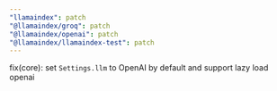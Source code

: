 ```yaml
---
"llamaindex": patch
"@llamaindex/groq": patch
"@llamaindex/openai": patch
"@llamaindex/llamaindex-test": patch
---
```


fix(core): set `Settings.llm` to OpenAI by default and support lazy load openai

